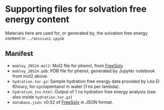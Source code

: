 # Supporting files for solvation free energy content

Materials here are used for, or generated by, the solvation free energy content in `../Session1.ipynb`

## Manifest
- `mobley_20524.mol2`: Mol2 file for phenol, from [FreeSolv](https://github.com/mobleylab/FreeSolv)
- `mobley_20524.pdb`: PDB file for phenol, generated by Jupyter notebook from mol2 above.
- `hydration.tar.gz`: Sample hydration free energy data provided by Léa El Khoury, for cyclopentanol in water (1 ns per lambda).
- `hydration_1ns.html`: Output of 1 ns hydration free energy analysis (see also inside `hydration.tar.gz`)
- `database.json`: v0.52 of [FreeSolv](https://github.com/mobleylab/freesolv) in JSON format.
